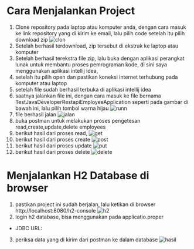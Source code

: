 # Cara Menjalankan Project 
1. Clone repository pada laptop atau komputer anda, dengan cara masuk ke link repository yang di kirim ke email, lalu pilih code setelah itu pilih download zip
![clon](https://github.com/mohammadsulaeman/Test_Java_Developer/assets/68136244/2eb890e0-4ea1-424a-960f-a2feedd486ae)
2. Setelah berhasil terdownload, zip tersebut di ekstrak ke laptop atau komputer
3. Setelah berhasil terekstra file zip, lalu buka dengan aplikasi perangkat lunak untuk membantu proses pemrograman kode, di sini saya menggunakan 
aplikasi intellij idea,
4. setelah itu pilih open dan pastikan koneksi internet terhubung pada komputer atau laptop
5. setelah file sudah berhasil terbuka di aplikasi intellij idea
6. saatnya jalankan file ini, dengan cara masuk ke file bernama TestJavaDeveloperRestapiEmployeeApplication seperti pada gambar di bawah ini,
lalu pilih tombol warna hijau
![runn](https://github.com/mohammadsulaeman/Test_Java_Developer/assets/68136244/7bed07b1-b2ed-40c4-b39f-9e0f410d93b8)
7. file berhasil jalan
![jalan](https://github.com/mohammadsulaeman/Test_Java_Developer/assets/68136244/2d34fc77-7268-418b-bf6f-bde7b708077e)
8. buka postman untuk melakukan proses pengetesan read,create,update,delete employees
9. berikut hasil dari proses read,
![get](https://github.com/mohammadsulaeman/Test_Java_Developer/assets/68136244/6a9cb776-3e7a-4715-91b1-4c0d464bbab8)
10. berikut hasil dari proses create
![post](https://github.com/mohammadsulaeman/Test_Java_Developer/assets/68136244/3d37be6f-1012-4dd7-83b1-4c7507669e58)
11. berikut hasil dari proses update
![put](https://github.com/mohammadsulaeman/Test_Java_Developer/assets/68136244/011568f4-39fd-4655-b34b-d5e41515c9a3)
12. berikut hasil dari proses delete
![delete](https://github.com/mohammadsulaeman/Test_Java_Developer/assets/68136244/19ac47b9-1234-483b-b1db-1014185d3917)

# Menjalankan H2 Database di browser
1. pastikan project ini sudah berjalan, lalu ketikan di browser http://localhost:8080/h2-console
![h2](https://github.com/mohammadsulaeman/Test_Java_Developer/assets/68136244/466321a4-a59c-4fd9-81c8-107f3c3cfa9b)
2. login h2 database, bisa menggunakan pada applicatio.proper
 - JDBC URL: 
3. periksa data yang di kirim dari postman ke dalam database
![hasil](https://github.com/mohammadsulaeman/Test_Java_Developer/assets/68136244/5c7aaef7-0ec9-4313-9e8e-985ce0a58679)
